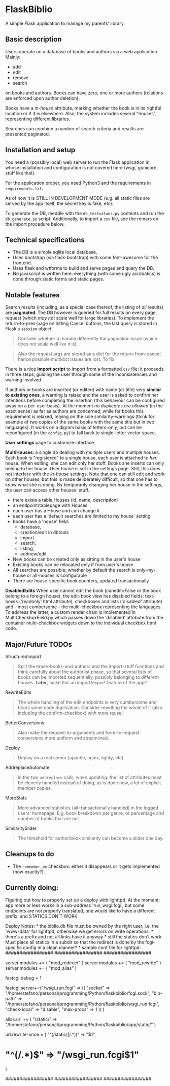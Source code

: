 # FlaskBiblio

A simple Flask application to manage my parents' library.

## Basic description

Users operate on a database of books and authors via a web application. Mainly:
* add
* edit
* remove
* search

on books and authors. Books can have zero, one or more authors (relations are enforced upon author deletion).

Books have a _in-house_ attribute, marking whether the book is in its rightful location
or if it is elsewhere. Also, the system includes several "houses", representing different
libraries.

Searches can combine a number of search criteria and results are presented paginated.

## Installation and setup

You need a (possibly local) web server to run the Flask application in, whose installation and configuration
is not covered here (wsgi, gunicorn, stuff like that).

For the application proper, you need Python3 and the requirements in `requirements.txt`.

As of now it is STILL IN DEVELOPMENT MODE (e.g. all static files are served by the app itself,
the secret key is fake, etc).

To generate the DB, meddle with the `db_testvalues.py` contents and run the `db_generate.py` script.
Additionally, to import a `csv` file, see the remars on the import procedure below.

## Technical specifications

* The DB is a simple sqlite local database.
* Uses bootstrap (via flask-bootstrap) with some font-awesome for the frontend.
* Uses flask and wtforms to build and serve pages and query the DB.
* No javascript is written here: everything (with some ugly acrobatics) is done through static forms and static pages.

## Notable features

Search results (including, as a special case thereof, the listing of _all_ results)
are **paginated**. The DB however is queried for full results on every page request (which _may not_ scale
well for large libraries). To implement the return-to-prev-page on hitting Cancel buttons, the last query
is stored in Flask's `session` object.

> Consider whether to handle differently the pagination issue (which does not scale well like it is).

> Also the request args are stored as a dict for the return-from-cancel, hence possible multidict issues are lost. To fix.

There is a nice **import script** to import from a formatted `csv` file: it proceeds in three steps, guiding
the user through some of the inconsistencies and warning involved.

If authors or books are inserted (or edited) with name (or title) very **similar to
existing ones**, a warning is raised and the user is asked to confirm her intentions
before completing the insertion (this behaviour can be configured away on a per-user basis).
At the moment *no duplicates are allowed* (in the exact sense) as far as authors are concerned, while for 
books this requirement is relaxed, relying on the sole similarity-warnings (think for example of two
copies of the same books with the same title but in two languages).
It works on a digram basis of letters-only, but can be reconfigured (in the `config.py`) to fall
back to single-letter vector space.

**User settings** page to customize interface.

**MultiHouses**: a single db dealing with multiple users and multiple houses. Each book is "registered" to
a single house, each user is attached to _her_ house. When editing, she can edit only her stuff.
Books she inserts can only belong to her house.
User house is set in the settings page. Still, this does not interfere with the _in-house_ settings.
Note that one can still edit and work on other houses, but this is made deliberately difficult, so that
one has to know what she is doing. By temporarily changing her house in the settings, the user can access other houses' stuff.  
* there exists a table Houses (id, name, description)
* an endpoint/tablepage with Houses
* each user has a House and can change it
* each user has a 'default searches are limited to my house' setting
* books have a 'house' field:
    * database,
    * creation/edit in dbtools
    * import
    * search,
    * listing,
    * addnew/edit
* New books can be created only as sitting in the user's house
* Existing books can be relocated only if from user's house
* All searches are possible; whether by default the search is only-my-house or all-houses is configurable
* There are house-specific book counters, updated transactionally

**DisabledEdits**
When user cannot edit the book (canedit=False or the book belong to a foreign house),
the edit-book view has disabled fields: text-boxes ('readonly' html attribute),
checkboxes and lists ('disabled' attribute) and - most cumbersome - the multi-checkbox
representing the languages. To address the latter, a custom render chain is implemented
in MultiCheckboxField.py which passes down the 'disabled' attribute from the container
multi-checkbox widgets down to the individual checkbox html code.

## Major/Future TODOs

StructuredImport
> Split the erase-books-and-authors and the import-stuff functions and think carefully
> about the authorlist phase, so that several lists of books can be imported
> sequentially, possibly belonging to different houses.
> **Later**, make this an import/export feature of the app?

RewriteEdits
> The whole handling of the edit endpoints is very cumbersome and bears
> some code duplication. Consider rewriting the whole of it (also
> including the confirm-checkbox) with more reuse!

BetterConversions
> Also make the request-to-arguments and form-to-request conversions more uniform
> and streamlined.

Deploy
> Deploy on a real server (apache, nginx, lighty, etc)

AddreplaceAutomate
> in the two `addreplace` calls, when updating: the list of attributes must be cleverly handled instead
> of doing, as is done now, a lot of explicit member copies.

MoreStats
> More advanced statistics (all transactionally handled) in the logged users' homepage.
> E.g. book breakdown per genre, or percentage and number of books that are out

SimilaritySlider
> The threshold for author/book similarity can become a slider one day.

## Cleanups to do

* The `remember_me` checkbox: either it disappears or it gets implemented (how exactly?).

## Currently doing:
Figuring out how to properly set up a deploy with lighttpd. At the moment: app more or less works in a sub-address 'run_wsgi.fcgi', but some endpoints are not properly translated, one would like to have a different prefix, and STATICS DON'T WORK

Deploy Notes:
    * the biblio.db file must be owned by the right user, i.e. the 'www-data' for lighttpd, otherwise we get errors on
    write operations.
    * there's a prefix and not all links have it anyway
    * still the statics don't work:
        Must place all statics in a subdir so that the redirect is done by the fcgi-specific
        config in a clean manner?
    * sample conf file for lighttpd:
#################
#################
#################

server.modules += ( "mod_redirect" )
server.modules += ( "mod_rewrite" )
server.modules += ( "mod_alias" )

fastcgi.debug = 1

fastcgi.server+=("/wsgi_run.fcgi" =>
    ((
        "socket" => "/home/stefano/personal/programming/Python/flaskbiblio/fcgi.sock",
        "bin-path" => "/home/stefano/personal/programming/Python/flaskbiblio/wsgi_run.fcgi",
        "check-local" => "disable",
        "max-procs" => 1
    ))
)

alias.url += (
    "/static/" => "/home/stefano/personal/programming/Python/flaskbiblio/app/static/"
)

url.rewrite-once = (
    "^(/static($|/.*))$" => "$1",
#    "^(/.*)$" => "/wsgi_run.fcgi$1"
)

#################
#################
#################
